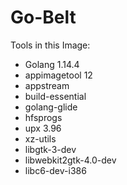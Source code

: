 # Go-Belt

Tools in this Image:

* Golang 1.14.4
* appimagetool 12
* appstream
* build-essential
* golang-glide
* hfsprogs
* upx 3.96
* xz-utils
* libgtk-3-dev
* libwebkit2gtk-4.0-dev
* libc6-dev-i386
